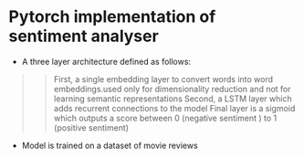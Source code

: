 # Pytorch implementation of sentiment analyser
- A three layer architecture defined as follows:
>> First, a single embedding layer to convert words into word embeddings.used only for dimensionality reduction and not for learning semantic representations
>> Second, a LSTM layer which adds recurrent connections to the model
>> Final layer is a sigmoid which outputs a score between 0 (negative sentiment ) to 1 (positive sentiment)  

- Model is trained on a dataset of movie reviews